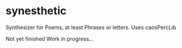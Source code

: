 synesthetic
===========

Synthesizer for Poems, at least Phrases or letters.
Uses caosPercLib

Not yet finished
Work in progress...
